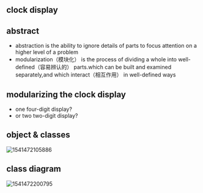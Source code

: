 ## clock display



## abstract

- abstraction is the ability to ignore details of parts to focus attention on a higher level of a problem
- modularization（模块化） is the process of dividing a whole into well-defined（容易辨认的） parts.which can be built and examined separately,and which interact（相互作用） in well-defined ways

## modularizing the clock display

- one four-digit display?
- or two two-digit display?

## object & classes

![1541472105886](C:\Users\jixia\AppData\Roaming\Typora\typora-user-images\1541472105886.png)

## class diagram

![1541472200795](C:\Users\jixia\AppData\Roaming\Typora\typora-user-images\1541472200795.png)

